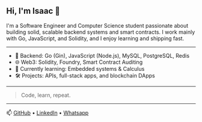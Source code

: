 ## Hi, I'm Isaac 👋

I'm a Software Engineer and Computer Science student passionate about building solid, scalable backend systems and smart contracts. I work mainly with Go, JavaScript, and Solidity, and I enjoy learning and shipping fast.

---

- 🔧 Backend: Go (Gin), JavaScript (Node.js), MySQL, PostgreSQL, Redis  
- 🌐 Web3: Solidity, Foundry, Smart Contract Auditing  
- 📍 Currently learning: Embedded systems & Calculus  
- 🛠️ Projects: APIs, full-stack apps, and blockchain DApps  

---

> Code, learn, repeat.
> 
---

📫 [GitHub](https://github.com/ayo-69) • [LinkedIn](https://www.linkedin.com/in/isaac-hayab-3b65492a7) • [Whatsapp](https://wa.me/23428641942)
